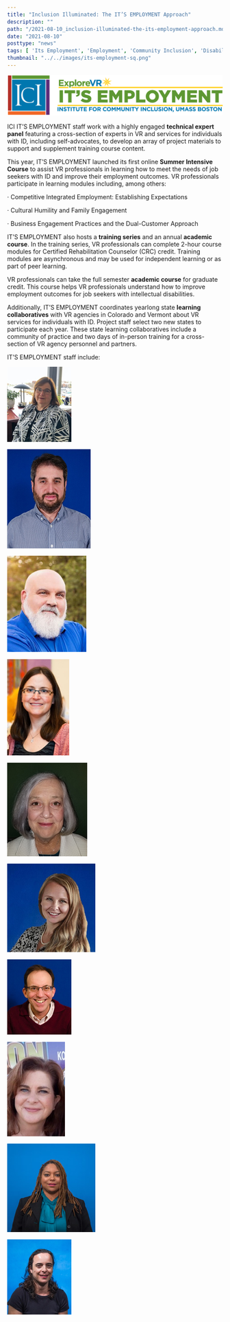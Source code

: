 ```yaml
---
title: "Inclusion Illuminated: The IT’S EMPLOYMENT Approach"
description: ""
path: "/2021-08-10_inclusion-illuminated-the-its-employment-approach.md"
date: "2021-08-10"
posttype: "news"
tags: [ 'Its Employment', 'Employment', 'Community Inclusion', 'Disability']
thumbnail: "../../images/its-employment-sq.png"
---
```



![Its Employment banner](../../images/its-employment-banner.png)

ICI IT’S EMPLOYMENT staff work with a highly engaged **technical expert panel** featuring a cross-section of experts in VR and services for individuals with ID, including self-advocates, to develop an array of project materials to support and supplement training course content.

This year, IT’S EMPLOYMENT launched its first online **Summer Intensive Course** to assist VR professionals in learning how to meet the needs of job seekers with ID and improve their employment outcomes. VR professionals participate in learning modules including, among others:

· Competitive Integrated Employment: Establishing Expectations

· Cultural Humility and Family Engagement

· Business Engagement Practices and the Dual-Customer Approach

IT’S EMPLOYMENT also hosts a **training series** and an annual **academic course**. In the training series, VR professionals can complete 2-hour course modules for Certified Rehabilitation Counselor (CRC) credit. Training modules are asynchronous and may be used for independent learning or as part of peer learning.

VR professionals can take the full semester **academic course** for graduate credit. This course helps VR professionals understand how to improve employment outcomes for job seekers with intellectual disabilities.

Additionally, IT’S EMPLOYMENT coordinates yearlong state **learning collaboratives** with VR agencies in Colorado and Vermont about VR services for individuals with ID. Project staff select two new states to participate each year. These state learning collaboratives include a community of practice and two days of in-person training for a cross-section of VR agency personnel and partners.

IT’S EMPLOYMENT staff include:

![Cindy Thomas](../../images/cindy-thomas.png "Cindy Thomas")
 
![Alvaro Tobar](../../images/Alvaro-Tobar.png "Alvaro Tobar")
 
![Russ Thelin](../../images/Russ-Thelin.png "Russ Thelin")
 
![Jen Sulewski](../../images/Jen-Sulewski.png "Jen Sulewski")
 
![Linda Mock](../../images/Linda-Mock.png "Linda Mock")
 
![Brit Miles](../../images/brit-miles.png "Brit Miles")
 
![David Hoff](../../images/David-Hoff.png "David Hoff")
 
![Mary DiBiase](../../images/Mary-DiBiase.png "Mary DiBiase")
 
![Tracy Beard](../../images/Tracy-Beard.png "Tracy Beard")
 
![Lara Enein](../../images/Lara-Enein.png "Lara Enein")
 


























